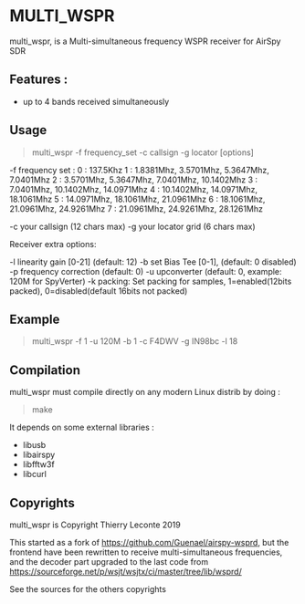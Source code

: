 # MULTI_WSPR
multi_wspr, is a Multi-simultaneous frequency WSPR receiver for AirSpy SDR

## Features :

 * up to 4 bands received simultaneously

## Usage
> multi_wspr -f frequency_set -c callsign -g locator [options]

 -f frequency set :
		0 : 137.5Khz
		1 : 1.8381Mhz, 3.5701Mhz, 5.3647Mhz, 7.0401Mhz
		2 : 3.5701Mhz, 5.3647Mhz, 7.0401Mhz, 10.1402Mhz
		3 : 7.0401Mhz, 10.1402Mhz, 14.0971Mhz
		4 : 10.1402Mhz, 14.0971Mhz, 18.1061Mhz
		5 : 14.0971Mhz, 18.1061Mhz, 21.0961Mhz
		6 : 18.1061Mhz, 21.0961Mhz, 24.9261Mhz
		7 : 21.0961Mhz, 24.9261Mhz, 28.1261Mhz

  -c your callsign (12 chars max)
  -g your locator grid (6 chars max)

Receiver extra options:

  -l linearity gain [0-21] (default: 12)
  -b set Bias Tee [0-1], (default: 0 disabled)
  -p frequency correction (default: 0)
  -u upconverter (default: 0, example: 120M for SpyVerter)
  -k packing: Set packing for samples, 
	   1=enabled(12bits packed), 0=disabled(default 16bits not packed)
## Example

> multi_wspr -f 1 -u 120M -b 1 -c F4DWV -g IN98bc -l 18 

## Compilation
multi_wspr  must compile directly on any modern Linux distrib by doing :

> make

It depends on some external libraries :
 * libusb
 * libairspy
 * libfftw3f
 * libcurl

## Copyrights 
multi_wspr is Copyright Thierry Leconte 2019

This started as a fork of https://github.com/Guenael/airspy-wsprd, but the frontend have been rewritten to receive multi-simultaneous frequencies, and the decoder part upgraded to the last code from  https://sourceforge.net/p/wsjt/wsjtx/ci/master/tree/lib/wsprd/

See the sources for the others copyrights 


 
